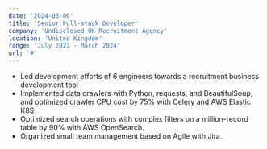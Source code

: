 ```yaml
---
date: '2024-03-06'
title: 'Senior Full-stack Developer'
company: 'Undisclosed UK Recruitment Agency'
location: 'United Kingdom'
range: 'July 2023 - March 2024'
url: '#'
---
```


- Led development efforts of 6 engineers towards a recruitment business development tool
- Implemented data crawlers with Python, requests, and BeautifulSoup, and optimized crawler CPU cost by 75% with Celery and AWS Elastic K8S.
- Optimized search operations with complex filters on a million-record table by 90% with AWS OpenSearch.
- Organized small team management based on Agile with Jira.
